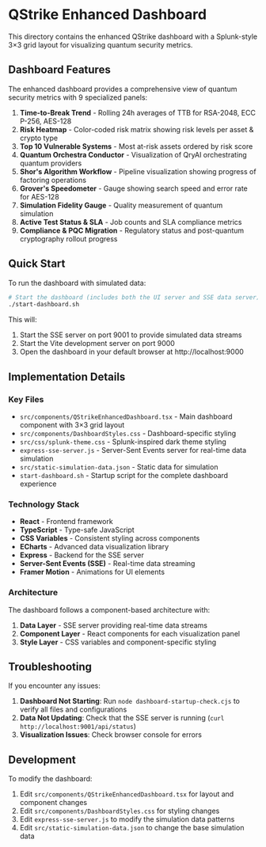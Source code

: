# QStrike Enhanced Dashboard

This directory contains the enhanced QStrike dashboard with a Splunk-style 3×3 grid layout for visualizing quantum security metrics.

## Dashboard Features

The enhanced dashboard provides a comprehensive view of quantum security metrics with 9 specialized panels:

1. **Time-to-Break Trend** - Rolling 24h averages of TTB for RSA-2048, ECC P-256, AES-128
2. **Risk Heatmap** - Color-coded risk matrix showing risk levels per asset & crypto type
3. **Top 10 Vulnerable Systems** - Most at-risk assets ordered by risk score
4. **Quantum Orchestra Conductor** - Visualization of QryAI orchestrating quantum providers
5. **Shor's Algorithm Workflow** - Pipeline visualization showing progress of factoring operations
6. **Grover's Speedometer** - Gauge showing search speed and error rate for AES-128
7. **Simulation Fidelity Gauge** - Quality measurement of quantum simulation
8. **Active Test Status & SLA** - Job counts and SLA compliance metrics
9. **Compliance & PQC Migration** - Regulatory status and post-quantum cryptography rollout progress

## Quick Start

To run the dashboard with simulated data:

```bash
# Start the dashboard (includes both the UI server and SSE data server)
./start-dashboard.sh
```

This will:
1. Start the SSE server on port 9001 to provide simulated data streams
2. Start the Vite development server on port 9000
3. Open the dashboard in your default browser at http://localhost:9000

## Implementation Details

### Key Files

- `src/components/QStrikeEnhancedDashboard.tsx` - Main dashboard component with 3×3 grid layout
- `src/components/DashboardStyles.css` - Dashboard-specific styling
- `src/css/splunk-theme.css` - Splunk-inspired dark theme styling
- `express-sse-server.js` - Server-Sent Events server for real-time data simulation
- `src/static-simulation-data.json` - Static data for simulation
- `start-dashboard.sh` - Startup script for the complete dashboard experience

### Technology Stack

- **React** - Frontend framework
- **TypeScript** - Type-safe JavaScript
- **CSS Variables** - Consistent styling across components
- **ECharts** - Advanced data visualization library
- **Express** - Backend for the SSE server
- **Server-Sent Events (SSE)** - Real-time data streaming
- **Framer Motion** - Animations for UI elements

### Architecture

The dashboard follows a component-based architecture with:

1. **Data Layer** - SSE server providing real-time data streams
2. **Component Layer** - React components for each visualization panel
3. **Style Layer** - CSS variables and component-specific styling

## Troubleshooting

If you encounter any issues:

1. **Dashboard Not Starting**: Run `node dashboard-startup-check.cjs` to verify all files and configurations
2. **Data Not Updating**: Check that the SSE server is running (`curl http://localhost:9001/api/status`)
3. **Visualization Issues**: Check browser console for errors

## Development

To modify the dashboard:

1. Edit `src/components/QStrikeEnhancedDashboard.tsx` for layout and component changes
2. Edit `src/components/DashboardStyles.css` for styling changes
3. Edit `express-sse-server.js` to modify the simulation data patterns
4. Edit `src/static-simulation-data.json` to change the base simulation data